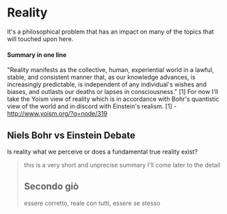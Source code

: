 # Reality

It's a philosophical problem that has an impact on many of the topics that will touched upon here.

#### Summary in one line
"Reality manifests as the collective, human, experiential world in a lawful, stable, and consistent manner that, as our knowledge advances, is increasingly predictable, is independent of any individual's wishes and biases, and outlasts our deaths or lapses in consciousness." [1]
For now I'll take the Yoism view of reality which is in accordance with Bohr's quantistic view of the world and in discord with Einstein's  realism.
[1] - http://www.yoism.org/?q=node/319

## Niels Bohr vs Einstein Debate
Is reality what we perceive or does a fundamental true reality exist?
> this is a very short and unprecise summary I'll come later to the detail
>
> ## Secondo giò
> essere corretto, reale con tutti, essere se stesso
